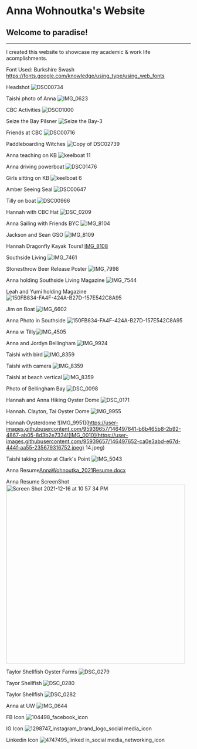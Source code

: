 # Anna Wohnoutka's Website
## Welcome to paradise!

***
I created this website to showcase my academic & work life acomplishments.

Font Used: Burkshire Swash
https://fonts.google.com/knowledge/using_type/using_web_fonts

Headshot
![DSC00734](https://user-images.githubusercontent.com/95939657/145753004-09c407e1-9317-4509-bcdd-6c2527b13b5d.jpg)

Taishi photo of Anna
![IMG_0623](https://user-images.githubusercontent.com/95939657/145754503-e9c5ba95-0766-46ea-bc63-f35872d069f6.JPG)

CBC Activities
![DSC01000](https://user-images.githubusercontent.com/95939657/145753626-17ce940f-a47a-40c2-a413-6c82f144a7c7.jpg)

Seize the Bay Pilsner
![Seize the Bay-3](https://user-images.githubusercontent.com/95939657/145753662-c01ace67-1d26-4934-9ab2-e9143142db8b.jpg)

Friends at CBC
![DSC00716](https://user-images.githubusercontent.com/95939657/145753723-daf8428b-701f-473e-a518-7b29a30f1643.jpg)

Paddleboarding Witches
![Copy of DSC02739](https://user-images.githubusercontent.com/95939657/145753783-90c8b889-4adc-4429-879e-289f7f95a697.jpg)

Anna teaching on KB
![keelboat 11](https://user-images.githubusercontent.com/95939657/145753894-e4fb3bf5-ec8c-49fc-90aa-5ef8d532b912.jpeg)

Anna driving powerboat
![DSC01476](https://user-images.githubusercontent.com/95939657/145753950-da1d03a8-5feb-4fce-b08a-235631cbf9cd.jpg)

Girls sitting on KB
![keelboat 6](https://user-images.githubusercontent.com/95939657/145754084-8aea844d-9639-4d3b-8398-385021060a36.jpg)

Amber Seeing Seal
![DSC00647](https://user-images.githubusercontent.com/95939657/145754162-e149dc80-7a14-4753-9d37-b7da4698b178.jpg)

Tilly on boat
![DSC00966](https://user-images.githubusercontent.com/95939657/145754467-06523404-14fe-468e-afb3-c867895e21ad.jpg)

Hannah with CBC Hat
![DSC_0209](https://user-images.githubusercontent.com/95939657/145755029-316dbe11-3b97-430d-b532-dce0946ef687.jpeg)

Anna Sailing with Friends BYC
![IMG_8104](https://user-images.githubusercontent.com/95939657/145889249-fcb8d26d-108b-483c-92cd-21c98386ff4b.JPEG)

Jackson and Sean GSO
![IMG_8109](https://user-images.githubusercontent.com/95939657/145889286-b1a3c7cb-10ca-4a0e-9707-aaa01906b999.jpeg)

Hannah Dragonfly Kayak Tours!
[IMG_8108](https://user-images.githubusercontent.com/95939657/145889338-9076c272-1a39-4c6c-b54e-8bb085800a8a.jpeg)

Southside Living
![IMG_7461](https://user-images.githubusercontent.com/95939657/145889416-f81be51d-51c0-4872-b107-2ae5d0c58e51.jpeg)

Stonesthrow Beer Release Poster
![IMG_7998](https://user-images.githubusercontent.com/95939657/145889580-63824735-e638-43d7-a27f-3be5744725ee.jpeg)



Anna holding Southside Living Magazine
![IMG_7544](https://user-images.githubusercontent.com/95939657/145889431-4ed245ef-10f9-4bcf-acfb-510a4965f5a2.jpeg)

Leah and Yumi holding Magazine
![150FB834-FA4F-424A-B27D-157E542C8A95](https://user-images.githubusercontent.com/95939657/145889702-a1b222d5-3539-46b6-95aa-03b4bd21aa9b.JPG)

Jim on Boat
![IMG_6602](https://user-images.githubusercontent.com/95939657/145889758-c84ce3ea-1e7d-4ca7-8f5d-47786a686ea6.jpeg)

Anna Photo in Southside
![150FB834-FA4F-424A-B27D-157E542C8A95](https://user-images.githubusercontent.com/95939657/145892014-2edf8e6b-00dd-431b-b842-56ae2332e4ce.JPG)

Anna w Tilly![IMG_4505](https://user-images.githubusercontent.com/95939657/145892158-f852a220-1353-4e4a-92dd-dd010791df6b.jpeg)

Anna and Jordyn Bellingham
![IMG_9924](https://user-images.githubusercontent.com/95939657/145893450-358ae6ba-9d42-4e8b-a4df-a48a142b30b8.JPG)

Taishi with bird
![IMG_8359](https://user-images.githubusercontent.com/95939657/145893527-27bee730-0a54-4fdd-a750-8569bdab57c2.JPEG)

Taishi with camera
![IMG_8359](https://user-images.githubusercontent.com/95939657/145893564-0169b649-ee5a-4150-9ce7-3b387e7f0a2d.JPEG)

Taishi at beach vertical
![IMG_8359](https://user-images.githubusercontent.com/95939657/145893602-a2b034b4-8366-4b7a-959b-f30065364757.JPEG)


Photo of Bellingham Bay 
![DSC_0098](https://user-images.githubusercontent.com/95939657/146497356-dd1c5312-cf90-46d5-8efc-6b5cb25cceed.jpeg)

Hannah and Anna Hiking Oyster Dome
![DSC_0171](https://user-images.githubusercontent.com/95939657/146497446-3530eee9-82f1-4d0f-bc5c-a8eb099b41c0.jpeg)

Hannah. Clayton, Tai Oyster Dome
![IMG_9955](https://user-images.githubusercontent.com/95939657/146497612-7c7957a4-756d-476d-97b8-014db25d2279.jpeg)

Hannah Oysterdome
![IMG_9951](https://user-images.githubusercontent.com/95939657/146497641-b6b465b8-2b92-4867-ab05-8d3b2e7334![IMG_0010](https://user-images.githubusercontent.com/95939657/146497652-ca0e3abd-e67d-444f-aa55-235679316752.jpeg)
14.jpeg)

Taishi taking photo at Clark's Point
![IMG_5043](https://user-images.githubusercontent.com/95939657/146497660-679e148d-ff16-4e09-9171-27474f9c6ce2.jpeg)


Anna Resume[AnnaWohnoutka_2021Resume.docx](https://github.com/annawohnoutka/annawohnoutka.github.io/files/7732580/AnnaWohnoutka_2021Resume.docx)

Anna Resume ScreenShot
<img width="488" alt="Screen Shot 2021-12-16 at 10 57 34 PM" src="https://user-images.githubusercontent.com/95939657/146502709-35d03876-a4c6-4546-b97e-23c7ae49c25b.png">

Taylor Shellfish Oyster Farms
![DSC_0279](https://user-images.githubusercontent.com/95939657/146653924-fd09845c-6696-4074-a04f-bbbd5e2aa3d2.jpeg)

Tayor Shellfish 
![DSC_0280](https://user-images.githubusercontent.com/95939657/146653927-a20d41d9-01ec-4ce1-86b4-fae603926bb0.jpeg)

Taylor Shellfish
![DSC_0282](https://user-images.githubusercontent.com/95939657/146653931-995e3ad7-f066-4284-8194-995074659862.jpeg)

Anna at UW
![IMG_0644](https://user-images.githubusercontent.com/95939657/146653932-76867c36-2fae-4535-a934-146236886183.JPG)

FB Icon
![104498_facebook_icon](https://user-images.githubusercontent.com/95939657/146655502-4562f8b2-c936-4181-8255-1ff536907f75.png)


IG Icon
![1298747_instagram_brand_logo_social media_icon](https://user-images.githubusercontent.com/95939657/146655506-8bd1de5e-f3be-4367-89d8-40a88d9fd2a2.png)


Linkedin Icon
![4747495_linked in_social media_networking_icon](https://user-images.githubusercontent.com/95939657/146655504-c5e7d23c-36e8-41a0-86d7-362fb6763612.png)




